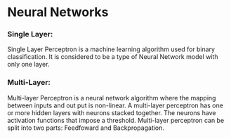 # Neural Networks

### Single Layer:

Single Layer Perceptron is a machine learning algorithm used for binary classification. It is considered to be a type of Neural Network model with only one layer.

### Multi-Layer:

Multi-layer Perceptron is a neural network algorithm where the mapping between inputs and out put is non-linear. A multi-layer perceptron has one or more hidden layers with neurons stacked together. The neurons have activation functions that impose a threshold. Multi-layer perceptron can be split into two parts: Feedfoward and Backpropagation.
